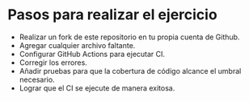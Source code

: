 # Pasos para realizar el ejercicio

- Realizar un fork de este repositorio en tu propia cuenta de Github.
- Agregar cualquier archivo faltante.
- Configurar GitHub Actions para ejecutar CI.
- Corregir los errores.
- Añadir pruebas para que la cobertura de código alcance el umbral necesario.
- Lograr que el CI se ejecute de manera exitosa.
